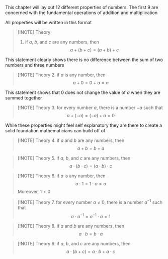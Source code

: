 This chapter will lay out 12 different properties of numbers. The first 9 are concerned with the fundamental operations of addition and multiplication

All properties will be written in this format

> [!NOTE] Theory
> 1. if $a$, $b$, and $c$ are any numbers, then$$a+(b+c)=(a+b)+c$$

This statement clearly shows there is no difference between the sum of two numbers and three numbers

> [!NOTE] Theory
> 2. if $a$ is any number, then$$a+0=0+a=a$$

This statement shows that 0 does not change the value of *a* when they are summed together

> [!NOTE] Theory
> 3. for every number $a$, there is a number $-a$ such that$$a+(-a)=(-a)+a=0$$
> 

While these properties might feel self explanatory they are there to create a solid foundation mathematicians can build off of

> [!NOTE] Theory
> 4. if $a$ and $b$ are any numbers, then$$a+b=b+a$$

> [!NOTE] Theory
> 5. if $a$, $b$, and $c$ are any numbers, then$$a\cdot(b\cdot c)=(a\cdot b)\cdot c$$

> [!NOTE] Theory
> 6. if $a$ is any number, then$$a\cdot1=1\cdot a=a$$
> Moreover, $1\neq0$

> [!NOTE] Theory
> 7. for every number $a\neq0$, there is a number $a^{-1}$ such that$$a\cdot a^{-1}=a^{-1}\cdot a=1$$

> [!NOTE] Theory
> 8. if $a$ and $b$ are any numbers, then$$a\cdot b=b\cdot a$$

> [!NOTE] Theory
> 9. if $a$, $b$, and $c$ are any numbers, then$$a\cdot(b+c)=a\cdot b+a\cdot c$$

